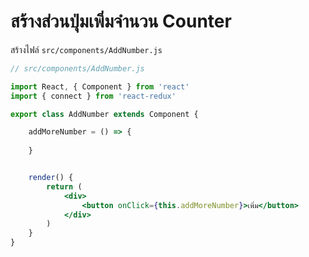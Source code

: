 
# สร้างส่วนปุ่มเพิ่มจำนวน Counter

สร้างไฟล์ `src/components/AddNumber.js`

```jsx
// src/components/AddNumber.js

import React, { Component } from 'react'
import { connect } from 'react-redux'

export class AddNumber extends Component {

    addMoreNumber = () => {
       
    }


    render() {
        return (
            <div>
                <button onClick={this.addMoreNumber}>เพิ่ม</button>
            </div>
        )
    }
}

```